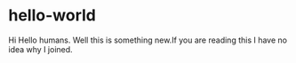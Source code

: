 # hello-world
Hi
Hello humans. Well this is something new.If you are reading this I have no idea why I joined.
